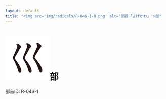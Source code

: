 ```yaml
---
layout: default
title: "<img src='img/radicals/R-046-1-0.png' alt='部首「まげかわ」'>部"  # glyphをタイトルに使用
---
```


# <img src='img/radicals/R-046-1-0.png' alt='部首「まげかわ」'>部
部首ID: R-046-1
